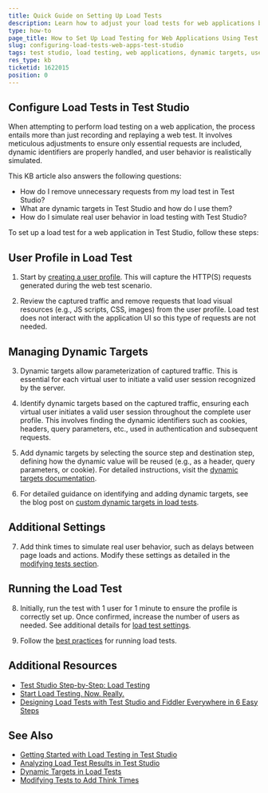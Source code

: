 ```yaml
---
title: Quick Guide on Setting Up Load Tests
description: Learn how to adjust your load tests for web applications by removing unnecessary requests, adding dynamic targets, and configuring think times in Test Studio.
type: how-to
page_title: How to Set Up Load Testing for Web Applications Using Test Studio
slug: configuring-load-tests-web-apps-test-studio
tags: test studio, load testing, web applications, dynamic targets, user profile
res_type: kb
ticketid: 1622015
position: 0
---
```


## Configure Load Tests in Test Studio

When attempting to perform load testing on a web application, the process entails more than just recording and replaying a web test. It involves meticulous adjustments to ensure only essential requests are included, dynamic identifiers are properly handled, and user behavior is realistically simulated. 

This KB article also answers the following questions:
- How do I remove unnecessary requests from my load test in Test Studio?
- What are dynamic targets in Test Studio and how do I use them?
- How do I simulate real user behavior in load testing with Test Studio?

To set up a load test for a web application in Test Studio, follow these steps:

## User Profile in Load Test

1. Start by [creating a user profile](/automated-tests/load/designing-load-tests/adding-user-profiles#add-a-user-profile). This will capture the HTTP(S) requests generated during the web test scenario.

2. Review the captured traffic and remove requests that load visual resources (e.g., JS scripts, CSS, images) from the user profile. Load test does not interact with the application UI so this type of requests are not needed.

## Managing Dynamic Targets

3. Dynamic targets allow parameterization of captured traffic. This is essential for each virtual user to initiate a valid user session recognized by the server.

4. Identify dynamic targets based on the captured traffic, ensuring each virtual user initiates a valid user session throughout the complete user profile. This involves finding the dynamic identifiers such as cookies, headers, query parameters, etc., used in authentication and subsequent requests.

5. Add dynamic targets by selecting the source step and destination step, defining how the dynamic value will be reused (e.g., as a header, query parameters, or cookie). For detailed instructions, visit the [dynamic targets documentation](/automated-tests/load/designing-load-tests/dynamic-targets#add-custom-dynamic-target).

6. For detailed guidance on identifying and adding dynamic targets, see the blog post on [custom dynamic targets in load tests](https://www.telerik.com/blogs/custom-dynamic-targets-in-load-tests).


## Additional Settings

7. Add think times to simulate real user behavior, such as delays between page loads and actions. Modify these settings as detailed in the [modifying tests section](/automated-tests/load/designing-load-tests/modifying-tests#addremovechange-the-think-times).

## Running the Load Test

8. Initially, run the test with 1 user for 1 minute to ensure the profile is correctly set up. Once confirmed, increase the number of users as needed. See additional details for [load test settings](/automated-tests/load/designing-load-tests/test-settings). 
   
9.  Follow the [best practices](/automated-tests/load/running-load-test/best-practices) for running load tests.

## Additional Resources
- [Test Studio Step-by-Step: Load Testing](https://www.telerik.com/blogs/test-studio-step-by-step-load-testing)
- [Start Load Testing. Now. Really.](https://www.telerik.com/blogs/start-load-testing-now-really)
- [Designing Load Tests with Test Studio and Fiddler Everywhere in 6 Easy Steps](https://www.telerik.com/blogs/designing-load-tests-test-studio-fiddler-6-easy-steps)

## See Also
- [Getting Started with Load Testing in Test Studio](/automated-tests/load/designing-load-tests/getting-started)
- [Analyzing Load Test Results in Test Studio](/automated-tests/load/load-testing-results/analyzing-results)
- [Dynamic Targets in Load Tests](/automated-tests/load/designing-load-tests/dynamic-targets)
- [Modifying Tests to Add Think Times](/automated-tests/load/designing-load-tests/modifying-tests)

